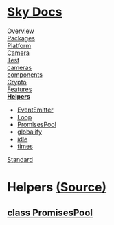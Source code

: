 <!--- This Helpers was auto-generated using "npx sky readme" --> 

# [Sky Docs](../README.md)

[Overview](..%2Fdocs%2FREADME.md)   
[Packages](..%2F%40pkgs%2FREADME.md)   
[Platform](..%2F%40platform%2FREADME.md)   
[Camera](..%2F%5Fexamples%2Fcameras%2FSkyPerspectiveCamera%2Fdocs%2FREADME.md)   
[Test](..%2F%5Fexamples%2Fcameras%2FSkyPerspectiveCamera%2Ftest%2FREADME.md)   
[cameras](..%2Fcameras%2FREADME.md)   
[components](..%2Fcomponents%2FREADME.md)   
[Crypto](..%2Fcrypto%2FREADME.md)   
[Features](..%2Ffeatures%2FREADME.md)   
**[Helpers](..%2Fhelpers%2FREADME.md)**   
* [EventEmitter](..%2Fhelpers%2FEventEmitter%2FREADME.md)
* [Loop](..%2Fhelpers%2FLoop%2FREADME.md)
* [PromisesPool](..%2Fhelpers%2FPromisesPool%2FREADME.md)
* [globalify](..%2Fhelpers%2Fglobalify%2FREADME.md)
* [idle](..%2Fhelpers%2Fidle%2FREADME.md)
* [times](..%2Fhelpers%2Ftimes%2FREADME.md)
  
[Standard](..%2Fstandard%2FREADME.md)   

# Helpers [(Source)](..%2Fhelpers%2F)

## [class PromisesPool](PromisesPool/PromisesPool.md)